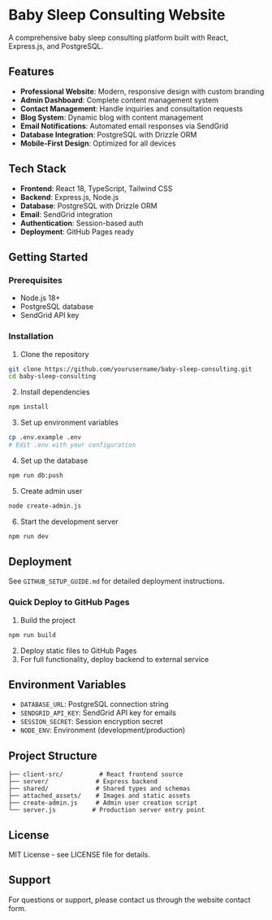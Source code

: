# Baby Sleep Consulting Website

A comprehensive baby sleep consulting platform built with React, Express.js, and PostgreSQL.

## Features

- **Professional Website**: Modern, responsive design with custom branding
- **Admin Dashboard**: Complete content management system
- **Contact Management**: Handle inquiries and consultation requests
- **Blog System**: Dynamic blog with content management
- **Email Notifications**: Automated email responses via SendGrid
- **Database Integration**: PostgreSQL with Drizzle ORM
- **Mobile-First Design**: Optimized for all devices

## Tech Stack

- **Frontend**: React 18, TypeScript, Tailwind CSS
- **Backend**: Express.js, Node.js
- **Database**: PostgreSQL with Drizzle ORM
- **Email**: SendGrid integration
- **Authentication**: Session-based auth
- **Deployment**: GitHub Pages ready

## Getting Started

### Prerequisites

- Node.js 18+ 
- PostgreSQL database
- SendGrid API key

### Installation

1. Clone the repository
```bash
git clone https://github.com/yourusername/baby-sleep-consulting.git
cd baby-sleep-consulting
```

2. Install dependencies
```bash
npm install
```

3. Set up environment variables
```bash
cp .env.example .env
# Edit .env with your configuration
```

4. Set up the database
```bash
npm run db:push
```

5. Create admin user
```bash
node create-admin.js
```

6. Start the development server
```bash
npm run dev
```

## Deployment

See `GITHUB_SETUP_GUIDE.md` for detailed deployment instructions.

### Quick Deploy to GitHub Pages

1. Build the project
```bash
npm run build
```

2. Deploy static files to GitHub Pages
3. For full functionality, deploy backend to external service

## Environment Variables

- `DATABASE_URL`: PostgreSQL connection string
- `SENDGRID_API_KEY`: SendGrid API key for emails
- `SESSION_SECRET`: Session encryption secret
- `NODE_ENV`: Environment (development/production)

## Project Structure

```
├── client-src/          # React frontend source
├── server/             # Express backend
├── shared/             # Shared types and schemas
├── attached_assets/    # Images and static assets
├── create-admin.js     # Admin user creation script
└── server.js          # Production server entry point
```

## License

MIT License - see LICENSE file for details.

## Support

For questions or support, please contact us through the website contact form.